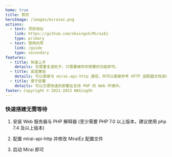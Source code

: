 ```yaml
---
home: true
title: 首页
heroImage: /images/miraiez.png
actions:
  - text: 项目地址
    link: https://github.com/nkxingxh/MiraiEz
    type: primary
  - text: 使用向导
    link: /guide
    type: secondary
features:
  - title: 快速上手
    details: 无需重复造轮子，只需要编写你想要的功能即可。
  - title: 高度兼容
    details: 可以直接与 mirai-api-http 通信，你可以直接参考 HTTP 适配器文档进行开发。
  - title: 便于部署
    details: 可以方便快速的部署在支持 PHP 的 Web 环境中。
footer: Copyright © 2021-2023 NKXingXh
---
```


### 快速搭建无需等待

1. 安装 Web 服务器与 PHP 解释器 (至少需要 PHP 7.0 以上版本，建议使用 php 7.4 及以上版本)

2. 配置 mirai-api-http 并修改 MiraiEz 配置文件

3. 启动 Mirai 即可
